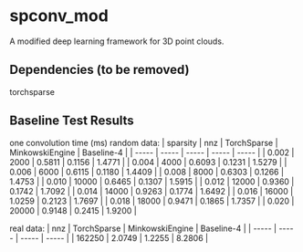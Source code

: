 # spconv_mod
A modified deep learning framework for 3D point clouds.


## Dependencies (to be removed)
torchsparse


## Baseline Test Results
one convolution time (ms)
random data:
| sparsity | nnz | TorchSparse | MinkowskiEngine | Baseline-4 |
| ----- | ----- | ----- | ----- | ----- |
| 0.002 | 2000 | 0.5811 | 0.1156 | 1.4771 |
| 0.004 | 4000 | 0.6093 | 0.1231 | 1.5279 |
| 0.006 | 6000 | 0.6115 | 0.1180 | 1.4409 |
| 0.008 | 8000 | 0.6303 | 0.1266 | 1.4753 |
| 0.010 | 10000 | 0.6465 | 0.1307 | 1.5915 |
| 0.012 | 12000 | 0.9360 | 0.1742 | 1.7092 |
| 0.014 | 14000 | 0.9263 | 0.1774 | 1.6492 |
| 0.016 | 16000 | 1.0259 | 0.2123 | 1.7697 |
| 0.018 | 18000 | 0.9471 | 0.1865 | 1.7357 |
| 0.020 | 20000 | 0.9148 | 0.2415 | 1.9200 |

real data:
| nnz | TorchSparse | MinkowskiEngine | Baseline-4 |
| ----- | ----- | ----- | ----- |
| 162250 | 2.0749 | 1.2255 | 8.2806 |


